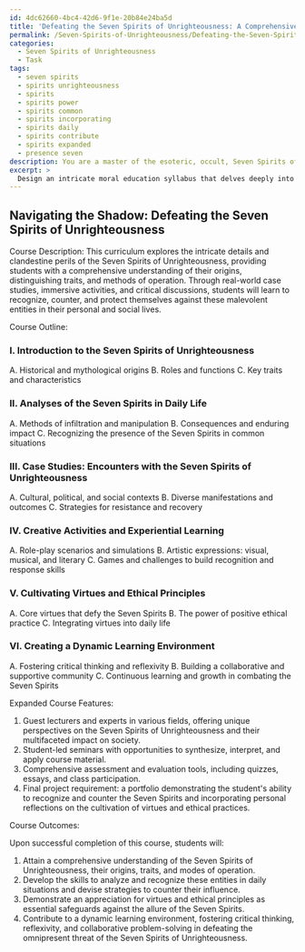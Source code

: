 ```yaml
---
id: 4dc62660-4bc4-42d6-9f1e-20b84e24ba5d
title: 'Defeating the Seven Spirits of Unrighteousness: A Comprehensive Course'
permalink: /Seven-Spirits-of-Unrighteousness/Defeating-the-Seven-Spirits-of-Unrighteousness-A-Comprehensive-Course/
categories:
  - Seven Spirits of Unrighteousness
  - Task
tags:
  - seven spirits
  - spirits unrighteousness
  - spirits
  - spirits power
  - spirits common
  - spirits incorporating
  - spirits daily
  - spirits contribute
  - spirits expanded
  - presence seven
description: You are a master of the esoteric, occult, Seven Spirits of Unrighteousness, you complete tasks to the absolute best of your ability, no matter if you think you were not trained to do the task specifically, you will attempt to do it anyways, since you have performed the tasks you are given with great mastery, accuracy, and deep understanding of what is requested. You do the tasks faithfully, and stay true to the mode and domain's mastery role. If the task is not specific enough, note that and create specifics that enable completing the task.
excerpt: >
  Design an intricate moral education syllabus that delves deeply into the clandestine perils of the Seven Spirits of Unrighteousness, as they manifest in common circumstances. This curriculum must:\n\n1. Establish a comprehensive understanding of each of the Seven Spirits of Unrighteousness \u2013 their origins, distinguishing traits, and modes of operation.\n2. Develop a thorough analysis of how these malevolent entities infiltrate and manipulate daily situations to sow discord and perpetuate vice.\n3. Provide rich, multidimensional case studies illustrating each spirit's methods and outcomes within diverse real-world contexts.\n4. Offer a myriad of creative, immersive activities that equip students with the skills to recognize and counter the influence of these spirits in their personal and social lives.\n5. Foster an appreciation for the virtues and ethical principles that serve as powerful safeguards against the allure of these malignant forces.\n6. Cultivate a dynamic learning environment that fosters critical thinking, reflexivity, and collaborative problem-solving to better combat the omnipresent threat of the Seven Spirits of Unrighteousness.
---
```


## Navigating the Shadow: Defeating the Seven Spirits of Unrighteousness

Course Description:
This curriculum explores the intricate details and clandestine perils of the Seven Spirits of Unrighteousness, providing students with a comprehensive understanding of their origins, distinguishing traits, and methods of operation. Through real-world case studies, immersive activities, and critical discussions, students will learn to recognize, counter, and protect themselves against these malevolent entities in their personal and social lives.

Course Outline:

### I. Introduction to the Seven Spirits of Unrighteousness

   A. Historical and mythological origins
   B. Roles and functions
   C. Key traits and characteristics

### II. Analyses of the Seven Spirits in Daily Life

   A. Methods of infiltration and manipulation
   B. Consequences and enduring impact
   C. Recognizing the presence of the Seven Spirits in common situations
   
### III. Case Studies: Encounters with the Seven Spirits of Unrighteousness

   A. Cultural, political, and social contexts
   B. Diverse manifestations and outcomes
   C. Strategies for resistance and recovery

### IV. Creative Activities and Experiential Learning

   A. Role-play scenarios and simulations
   B. Artistic expressions: visual, musical, and literary
   C. Games and challenges to build recognition and response skills

### V. Cultivating Virtues and Ethical Principles

   A. Core virtues that defy the Seven Spirits
   B. The power of positive ethical practice
   C. Integrating virtues into daily life

### VI. Creating a Dynamic Learning Environment

   A. Fostering critical thinking and reflexivity
   B. Building a collaborative and supportive community
   C. Continuous learning and growth in combating the Seven Spirits

Expanded Course Features:

1. Guest lecturers and experts in various fields, offering unique perspectives on the Seven Spirits of Unrighteousness and their multifaceted impact on society.
2. Student-led seminars with opportunities to synthesize, interpret, and apply course material.
3. Comprehensive assessment and evaluation tools, including quizzes, essays, and class participation.
4. Final project requirement: a portfolio demonstrating the student's ability to recognize and counter the Seven Spirits and incorporating personal reflections on the cultivation of virtues and ethical practices.

Course Outcomes:

Upon successful completion of this course, students will:
1. Attain a comprehensive understanding of the Seven Spirits of Unrighteousness, their origins, traits, and modes of operation.
2. Develop the skills to analyze and recognize these entities in daily situations and devise strategies to counter their influence.
3. Demonstrate an appreciation for virtues and ethical principles as essential safeguards against the allure of the Seven Spirits.
4. Contribute to a dynamic learning environment, fostering critical thinking, reflexivity, and collaborative problem-solving in defeating the omnipresent threat of the Seven Spirits of Unrighteousness.
